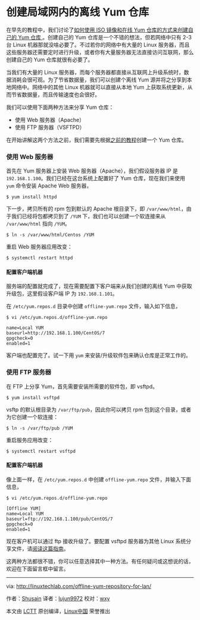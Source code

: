创建局域网内的离线 Yum 仓库
======

在早先的教程中，我们讨论了[如何使用 ISO 镜像和在线 Yum 仓库的方式来创建自己的 Yum 仓库 ][1]。创建自己的 Yum 仓库是一个不错的想法，但若网络中只有 2-3 台 Linux 机器那就没啥必要了。不过若你的网络中有大量的 Linux 服务器，而且这些服务器还需要定时进行升级，或者你有大量服务器无法直接访问互联网，那么创建自己的 Yum 仓库就很有必要了。

当我们有大量的 Linux 服务器，而每个服务器都直接从互联网上升级系统时，数据消耗会很可观。为了节省数据量，我们可以创建个离线 Yum 源并将之分享到本地网络中。网络中的其他 Linux 机器就可以直接从本地 Yum 上获取系统更新，从而节省数据量，而且传输速度也会很好。

我们可以使用下面两种方法来分享 Yum 仓库：

*  使用 Web 服务器（Apache）
*  使用 FTP 服务器（VSFTPD）

在开始讲解这两个方法之前，我们需要先根据[之前的教程][1]创建一个 Yum 仓库。

###  使用 Web 服务器

首先在 Yum 服务器上安装 Web 服务器（Apache），我们假设服务器 IP 是 `192.168.1.100`。我们已经在这台系统上配置好了 Yum 仓库，现在我们来使用 `yum` 命令安装 Apache Web 服务器，

```
$ yum install httpd
```

下一步，拷贝所有的 rpm 包到默认的 Apache 根目录下，即 `/var/www/html`，由于我们已经将包都拷贝到了 `/YUM` 下，我们也可以创建一个软连接来从 `/var/www/html` 指向 `/YUM`。

```
$ ln -s /var/www/html/Centos /YUM
```

重启 Web 服务器应用改变：

```
$ systemctl restart httpd
```

#### 配置客户端机器

服务端的配置就完成了，现在需要配置下客户端来从我们创建的离线 Yum 中获取升级包，这里假设客户端 IP 为 `192.168.1.101`。

在 `/etc/yum.repos.d` 目录中创建 `offline-yum.repo` 文件，输入如下信息，

```
$ vi /etc/yum.repos.d/offline-yum.repo
```

```
name=Local YUM
baseurl=http://192.168.1.100/CentOS/7
gpgcheck=0
enabled=1
```

客户端也配置完了。试一下用 `yum` 来安装/升级软件包来确认仓库是正常工作的。

###  使用 FTP 服务器

在 FTP 上分享 Yum，首先需要安装所需要的软件包，即 vsftpd。

```
$ yum install vsftpd
```

vsftp 的默认根目录为 `/var/ftp/pub`，因此你可以拷贝 rpm 包到这个目录，或者为它创建一个软连接：

```
$ ln -s /var/ftp/pub /YUM
```

重启服务应用改变：

```
$ systemctl restart vsftpd
```

#### 配置客户端机器

像上面一样，在 `/etc/yum.repos.d` 中创建 `offline-yum.repo` 文件，并输入下面信息，

```
$ vi /etc/yum.repos.d/offline-yum.repo
```

```
[Offline YUM]
name=Local YUM
baseurl=ftp://192.168.1.100/pub/CentOS/7
gpgcheck=0
enabled=1
```

现在客户机可以通过 ftp 接收升级了。要配置 vsftpd 服务器为其他 Linux 系统分享文件，请[阅读这篇指南][2]。

这两种方法都很不错，你可以任意选择其中一种方法。有任何疑问或这想说的话，欢迎在下面留言框中留言。

--------------------------------------------------------------------------------

via: http://linuxtechlab.com/offline-yum-repository-for-lan/

作者：[Shusain][a]
译者：[lujun9972](https://github.com/lujun9972)
校对：[wxy](https://github.com/wxy)

本文由 [LCTT](https://github.com/LCTT/TranslateProject) 原创编译，[Linux中国](https://linux.cn/) 荣誉推出

[a]:http://linuxtechlab.com/author/shsuain/
[1]:https://linux.cn/article-9296-1.html
[2]:http://linuxtechlab.com/ftp-secure-installation-configuration/
